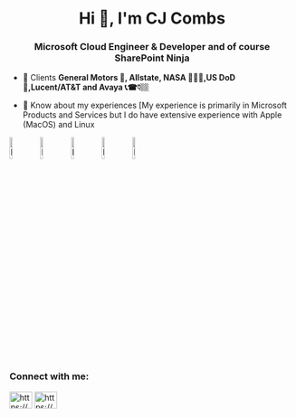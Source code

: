 <h1 align="center">Hi 👋, I'm CJ Combs</h1>
<h3 align="center">Microsoft Cloud Engineer & Developer and of course SharePoint Ninja</h3>

- 💼 Clients **General Motors 🚗, Allstate, NASA 👩🏻‍🚀,US DoD 🚁,Lucent/AT&T and Avaya 📞☎👇🏼**

- 📄 Know about my experiences [My experience is primarily in Microsoft Products and Services but I do have extensive experience with Apple (MacOS) and Linux

<img alt="logo" width="10%" height= "10%" src="https://i.ibb.co/WzXd027/1.png!">
<img alt="logo" width="10%" height= "10%" src="https://i.ibb.co/DCmNZtX/3.png!">
<img alt="logo" width="10%" height= "10%" src="https://i.ibb.co/cTQd3jY/4.png!">
<img alt="logo" width="10%" height= "10%" src="https://i.ibb.co/zxzC8dB/8.png!">
<img alt="logo" width="10%" height= "10%" src="https://i.ibb.co/k5rYM8N/7.png!">




<h3 align="left">Connect with me:</h3>
<p align="left">
<a href="https://linkedin.com/in/https://www.linkedin.com/in/cjcombs/" target="blank"><img align="center" src="https://raw.githubusercontent.com/rahuldkjain/github-profile-readme-generator/master/src/images/icons/Social/linked-in-alt.svg" alt="https://www.linkedin.com/in/cjcombs/" height="30" width="40" /></a>
<a href="https://www.youtube.com/c/https://www.youtube.com/@elevateyourskills" target="blank"><img align="center" src="https://raw.githubusercontent.com/rahuldkjain/github-profile-readme-generator/master/src/images/icons/Social/youtube.svg" alt="https://www.youtube.com/@elevateyourskills" height="30" width="40" /></a>
</p>
